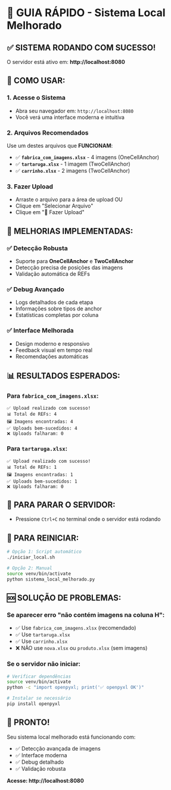 # 🚀 GUIA RÁPIDO - Sistema Local Melhorado

## ✅ **SISTEMA RODANDO COM SUCESSO!**

O servidor está ativo em: **http://localhost:8080**

## 🎯 **COMO USAR:**

### 1. **Acesse o Sistema**
- Abra seu navegador em: `http://localhost:8080`
- Você verá uma interface moderna e intuitiva

### 2. **Arquivos Recomendados**
Use um destes arquivos que **FUNCIONAM**:
- ✅ **`fabrica_com_imagens.xlsx`** - 4 imagens (OneCellAnchor)
- ✅ **`tartaruga.xlsx`** - 1 imagem (TwoCellAnchor)
- ✅ **`carrinho.xlsx`** - 2 imagens (TwoCellAnchor)

### 3. **Fazer Upload**
- Arraste o arquivo para a área de upload OU
- Clique em "Selecionar Arquivo"
- Clique em "🚀 Fazer Upload"

## 🔧 **MELHORIAS IMPLEMENTADAS:**

### ✅ **Detecção Robusta**
- Suporte para **OneCellAnchor** e **TwoCellAnchor**
- Detecção precisa de posições das imagens
- Validação automática de REFs

### ✅ **Debug Avançado**
- Logs detalhados de cada etapa
- Informações sobre tipos de anchor
- Estatísticas completas por coluna

### ✅ **Interface Melhorada**
- Design moderno e responsivo
- Feedback visual em tempo real
- Recomendações automáticas

## 📊 **RESULTADOS ESPERADOS:**

### Para `fabrica_com_imagens.xlsx`:
```
✅ Upload realizado com sucesso!
📊 Total de REFs: 4
🖼️ Imagens encontradas: 4
✅ Uploads bem-sucedidos: 4
❌ Uploads falharam: 0
```

### Para `tartaruga.xlsx`:
```
✅ Upload realizado com sucesso!
📊 Total de REFs: 1
🖼️ Imagens encontradas: 1
✅ Uploads bem-sucedidos: 1
❌ Uploads falharam: 0
```

## 🛑 **PARA PARAR O SERVIDOR:**
- Pressione `Ctrl+C` no terminal onde o servidor está rodando

## 🔄 **PARA REINICIAR:**
```bash
# Opção 1: Script automático
./iniciar_local.sh

# Opção 2: Manual
source venv/bin/activate
python sistema_local_melhorado.py
```

## 🆘 **SOLUÇÃO DE PROBLEMAS:**

### Se aparecer erro "não contém imagens na coluna H":
- ✅ Use `fabrica_com_imagens.xlsx` (recomendado)
- ✅ Use `tartaruga.xlsx` 
- ✅ Use `carrinho.xlsx`
- ❌ NÃO use `nova.xlsx` ou `produto.xlsx` (sem imagens)

### Se o servidor não iniciar:
```bash
# Verificar dependências
source venv/bin/activate
python -c "import openpyxl; print('✅ openpyxl OK')"

# Instalar se necessário
pip install openpyxl
```

## 🎉 **PRONTO!**

Seu sistema local melhorado está funcionando com:
- ✅ Detecção avançada de imagens
- ✅ Interface moderna
- ✅ Debug detalhado
- ✅ Validação robusta

**Acesse: http://localhost:8080**
